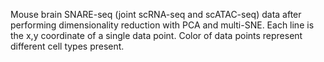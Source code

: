 Mouse brain SNARE-seq (joint scRNA-seq and scATAC-seq) data after performing dimensionality reduction with PCA and multi-SNE. 
Each line is the x,y coordinate of a single data point.
Color of data points represent different cell types present.
